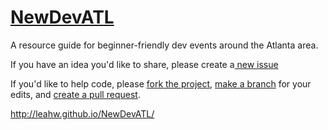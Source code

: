 # <a href="http://leahw.github.io/NewDevATL/">NewDevATL</a>
A resource guide for beginner-friendly dev events around the Atlanta area.

If you have an idea you'd like to share, please create a<a href="https://help.github.com/articles/creating-an-issue/"> new issue </a>

If you'd like to help code, please <a href="https://guides.github.com/activities/forking/"> fork the project</a>, <a href="https://guides.github.com/introduction/flow/"> make a branch</a> for your edits, and <a href="https://help.github.com/articles/creating-a-pull-request/"> create a pull request</a>.

http://leahw.github.io/NewDevATL/
